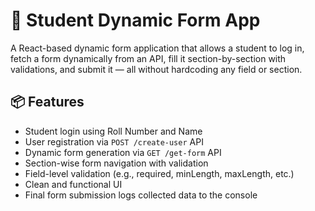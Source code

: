 # 📝 Student Dynamic Form App

A React-based dynamic form application that allows a student to log in, fetch a form dynamically from an API, fill it section-by-section with validations, and submit it — all without hardcoding any field or section.

## 📦 Features

- Student login using Roll Number and Name
- User registration via `POST /create-user` API
- Dynamic form generation via `GET /get-form` API
- Section-wise form navigation with validation
- Field-level validation (e.g., required, minLength, maxLength, etc.)
- Clean and functional UI
- Final form submission logs collected data to the console



